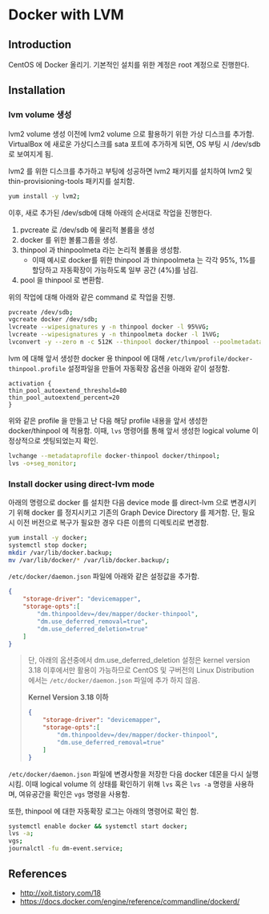 # Docker with LVM

## Introduction

CentOS 에 Docker 올리기. 기본적인 설치를 위한 계정은 root 계정으로 진행한다.

## Installation

### lvm volume 생성

lvm2 volume 생성 이전에 lvm2 volume 으로 활용하기 위한 가상 디스크를 추가함. VirtualBox 에 새로운 가상디스크를 sata 포트에 추가하게 되면, OS 부팅 시 /dev/sdb 로 보여지게 됨.

lvm2 를 위한 디스크를 추가하고 부팅에 성공하면 lvm2 패키지를 설치하여 lvm2 및 thin-provisioning-tools 패키지를 설치함.

```bash
yum install -y lvm2;
```

이후, 새로 추가된 /dev/sdb에 대해 아래의 순서대로 작업을 진행한다.

1. pvcreate 로 /dev/sdb 에 물리적 볼륨을 생성
1. docker 를 위한 볼륨그룹을 생성.
1. thinpool 과 thinpoolmeta 라는 논리적 볼륨을 생성함.
    - 이때 예시로 docker를 위한 thinpool 과 thinpoolmeta 는 각각 95%, 1%를 할당하고 자동확장이 가능하도록 일부 공간 (4%)를 남김.
1. pool 을 thinpool 로 변환함.

위의 작업에 대해 아래와 같은 command 로 작업을 진행.

```bash
pvcreate /dev/sdb;
vgcreate docker /dev/sdb;
lvcreate --wipesignatures y -n thinpool docker -l 95%VG;
lvcreate --wipesignatures y -n thinpoolmeta docker -l 1%VG;
lvconvert -y --zero n -c 512K --thinpool docker/thinpool --poolmetadata docker/thinpoolmeta;
```

lvm 에 대해 앞서 생성한 docker 용 thinpool 에 대해 `/etc/lvm/profile/docker-thinpool.profile` 설정파일을 만들어 자동확장 옵션을 아래와 같이 설정함.

```text
activation {
thin_pool_autoextend_threshold=80
thin_pool_autoextend_percent=20
}
```

위와 같은 profile 을 만들고 난 다음 해당 profile 내용을 앞서 생성한 docker/thinpool 에 적용함. 이때, `lvs` 명령어를 통해 앞서 생성한 logical volume 이 정상적으로 셋팅되었는지 확인.

```bash
lvchange --metadataprofile docker-thinpool docker/thinpool;
lvs -o+seg_monitor;
```

### Install docker using direct-lvm mode

아래의 명령으로 docker 를 설치한 다음 device mode 를 direct-lvm 으로 변경시키기 위해 docker 를 정지시키고 기존의 Graph Device Directory 를 제거함. 단, 필요시 이전 버전으로 복구가 필요한 경우 다른 이름의 디렉토리로 변경함.

```bash
yum install -y docker;
systemctl stop docker;
mkdir /var/lib/docker.backup;
mv /var/lib/docker/* /var/lib/docker.backup/;
```

`/etc/docker/daemon.json` 파일에 아래와 같은 설정값을 추가함.

```json
{
    "storage-driver": "devicemapper",
    "storage-opts":[
        "dm.thinpooldev=/dev/mapper/docker-thinpool",
        "dm.use_deferred_removal=true",
        "dm.use_deferred_deletion=true"
    ]
}
```

> 단, 아래의 옵션중에서 dm.use\_deferred\_deletion 설정은 kernel version 3.18 이후에서만 활용이 가능하므로 CentOS 및 구버전의 Linux Distribution 에서는 `/etc/docker/daemon.json` 파일에 추가 하지 않음.
>
> **Kernel Version 3.18 이하**
>
> ```json
> {
>     "storage-driver": "devicemapper",
>     "storage-opts":[
>         "dm.thinpooldev=/dev/mapper/docker-thinpool",
>         "dm.use_deferred_removal=true"
>     ]
> }
> ```

`/etc/docker/daemon.json` 파일에 변경사항을 저장한 다음 docker 데몬을 다시 실행시킴. 이때 logical volume 의 상태를 확인하기 위해 `lvs` 혹은 `lvs -a` 명령을 사용하며, 여유공간을 확인은 `vgs` 명령을 사용함.

또한, thinpool 에 대한 자동확장 로그는 아래의 명령어로 확인 함.

```bash
systemctl enable docker && systemctl start docker;
lvs -a;
vgs;
journalctl -fu dm-event.service;
```

## References

- http://xoit.tistory.com/18
- https://docs.docker.com/engine/reference/commandline/dockerd/
